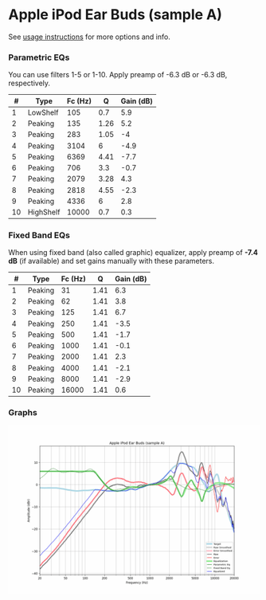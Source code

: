 # Apple iPod Ear Buds (sample A)
See [usage instructions](https://github.com/jaakkopasanen/AutoEq#usage) for more options and info.

### Parametric EQs
You can use filters 1-5 or 1-10. Apply preamp of -6.3 dB or -6.3 dB, respectively.

|   # | Type      |   Fc (Hz) |    Q |   Gain (dB) |
|-----|-----------|-----------|------|-------------|
|   1 | LowShelf  |       105 | 0.7  |         5.9 |
|   2 | Peaking   |       135 | 1.26 |         5.2 |
|   3 | Peaking   |       283 | 1.05 |        -4   |
|   4 | Peaking   |      3104 | 6    |        -4.9 |
|   5 | Peaking   |      6369 | 4.41 |        -7.7 |
|   6 | Peaking   |       706 | 3.3  |        -0.7 |
|   7 | Peaking   |      2079 | 3.28 |         4.3 |
|   8 | Peaking   |      2818 | 4.55 |        -2.3 |
|   9 | Peaking   |      4336 | 6    |         2.8 |
|  10 | HighShelf |     10000 | 0.7  |         0.3 |

### Fixed Band EQs
When using fixed band (also called graphic) equalizer, apply preamp of **-7.4 dB** (if available) and set gains manually with these parameters.

|   # | Type    |   Fc (Hz) |    Q |   Gain (dB) |
|-----|---------|-----------|------|-------------|
|   1 | Peaking |        31 | 1.41 |         6.3 |
|   2 | Peaking |        62 | 1.41 |         3.8 |
|   3 | Peaking |       125 | 1.41 |         6.7 |
|   4 | Peaking |       250 | 1.41 |        -3.5 |
|   5 | Peaking |       500 | 1.41 |        -1.7 |
|   6 | Peaking |      1000 | 1.41 |        -0.1 |
|   7 | Peaking |      2000 | 1.41 |         2.3 |
|   8 | Peaking |      4000 | 1.41 |        -2.1 |
|   9 | Peaking |      8000 | 1.41 |        -2.9 |
|  10 | Peaking |     16000 | 1.41 |         0.6 |

### Graphs
![](./Apple%20iPod%20Ear%20Buds%20(sample%20A).png)

